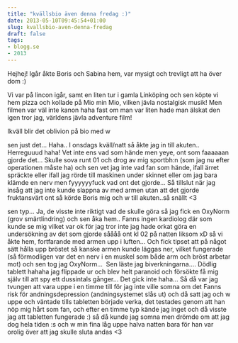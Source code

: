 ```yaml
---
title: "kvällsbio även denna fredag :)"
date: 2013-05-10T09:45:54+01:00
slug: kvallsbio-aven-denna-fredag
draft: false
tags:
- blogg.se
- 2013
---
```

Hejhej! Igår åkte Boris och Sabina hem, var mysigt och trevligt att ha över dom :)

Vi var på lincon igår, samt en liten tur i gamla Linköping och sen köpte vi hem pizza och kollade på Mio min Mio, vilken jävla nostalgisk musik! Men filmen var väl inte kanon haha fast om man var liten hade man älskat den igen tror jag, världens jävla adventure film! 

Ikväll blir det oblivion på bio med w

sen just det... Haha.. I onsdags kväll/natt så åkte jag in till akuten.. Herreguuud haha! Vet inte ens vad som hände men yeye, ont som faaaaaan gjorde det... Skulle sova runt 01 och drog av mig sportbh:n (som jag nu efter operationen måste ha) och sen vet jag inte vad fan som hände, ifall ärret spräckte eller ifall jag rörde till maskinen under skinnet eller om jag bara klämde en nerv men fyyyyyyfuck vad ont det gjorde... Så tillslut när jag insåg att jag inte kunde slappna av med armen utan att det gjorde fruktansvärt ont så körde Boris mig och w till akuten..så snällt <3

sen typ... Ja, de visste inte riktigt vad de skulle göra så jag fick en OxyNorm (grov smärtlindring) och sen åka hem.. Fanns ingen kardiolog där som kunde se mig vilket var ok för jag tror inte jag hade orkat göra en undersökning av det som gjorde såååå ont kl 02 på natten liksom xD så vi åkte hem, fortfarande med armen upp i luften... Och fick tipset att på något sätt hålla upp bröstet så kanske armen kunde läggas ner, vilket fungerade (så förmodligen var det en nerv i en muskel som både arm och bröst arbetar mot) och sen tog jag OxyNorm...  Sen läste jag biverkningarna.... Dödlig tablett hahaha jag flippade ur och blev helt paranoid och försökte få mig själv till att spy ett dussintals gånger... Det gick inte haha... Så då var jag tvungen att vara uppe i en timme till för jag inte ville somna om det Fanns risk för andningsdepression (andningsystemet slås ut) och då satt jag och w uppe och väntade tills tabletten började verka, det testades genom att han nöp mig hårt som fan, och efter en timme typ kände jag inget och då visste jag att tabletten fungerade :) så då kunde jag somna men drömde om att jag dog hela tiden :s och w min fina låg uppe halva natten bara för han var orolig över att jag skulle sluta andas <3